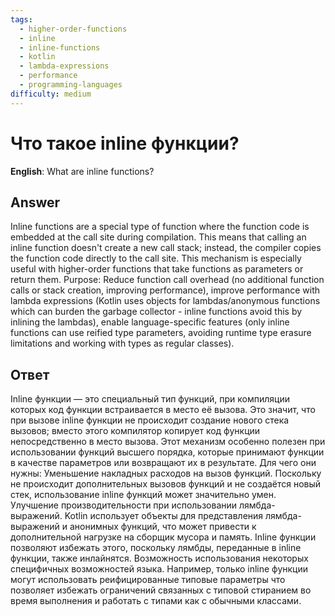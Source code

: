 ```yaml
---
tags:
  - higher-order-functions
  - inline
  - inline-functions
  - kotlin
  - lambda-expressions
  - performance
  - programming-languages
difficulty: medium
---
```


# Что такое inline функции?

**English**: What are inline functions?

## Answer

Inline functions are a special type of function where the function code is embedded at the call site during compilation. This means that calling an inline function doesn't create a new call stack; instead, the compiler copies the function code directly to the call site. This mechanism is especially useful with higher-order functions that take functions as parameters or return them. Purpose: Reduce function call overhead (no additional function calls or stack creation, improving performance), improve performance with lambda expressions (Kotlin uses objects for lambdas/anonymous functions which can burden the garbage collector - inline functions avoid this by inlining the lambdas), enable language-specific features (only inline functions can use reified type parameters, avoiding runtime type erasure limitations and working with types as regular classes).

## Ответ

Inline функции — это специальный тип функций, при компиляции которых код функции встраивается в место её вызова. Это значит, что при вызове inline функции не происходит создание нового стека вызовов; вместо этого компилятор копирует код функции непосредственно в место вызова. Этот механизм особенно полезен при использовании функций высшего порядка, которые принимают функции в качестве параметров или возвращают их в результате. Для чего они нужны: Уменьшение накладных расходов на вызов функций. Поскольку не происходит дополнительных вызовов функций и не создаётся новый стек, использование inline функций может значительно умен. Улучшение производительности при использовании лямбда-выражений. Kotlin использует объекты для представления лямбда-выражений и анонимных функций, что может привести к дополнительной нагрузке на сборщик мусора и память. Inline функции позволяют избежать этого, поскольку лямбды, переданные в inline функции, также инлайнятся. Возможность использования некоторых специфичных возможностей языка. Например, только inline функции могут использовать реифицированные типовые параметры что позволяет избежать ограничений связанных с типовой стиранием во время выполнения и работать с типами как с обычными классами.

